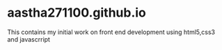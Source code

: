 # aastha271100.github.io
This contains my initial work on front end development using html5,css3 and javascrript
